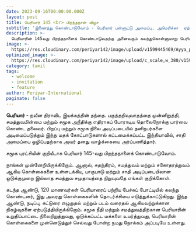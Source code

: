 ```yaml
---
date: 2023-09-16T00:00:00.000Z
layout: post
title: பெரியார் 145 <br> பிறந்தநாள் விழா
subtitle: 'இணைந்து கொண்டாடுவோம் - பெரியார் பன்னாட்டு அமைப்பு, அமெரிக்கா  ஏற்பாடு செய்த இணையவழி நிகழ்வு.'
description: >-
  பெரியாரின் 145வது பிறந்தநாளைக் கொண்டாடுவதற்கு அனைவரும் கலந்துகொள்ளுமாறு பெரியார் பன்னாட்டு அமைப்பு அழைக்கிறது.
image: >-
  https://res.cloudinary.com/periyar142/image/upload/v1599445469/Ayya_p4dnwg.png
optimized_image: >-
  https://res.cloudinary.com/periyar142/image/upload/c_scale,w_380/v1599445469/Ayya_p4dnwg.png 
category: tamil
tags:
  - welcome
  - invitation
  - feature
author: Periyar-International
paginate: false
---
```


**பெரியார்** - நவீன திராவிட இயக்கத்தின் தந்தை. பகுத்தறிவுவாதத்தை முன்னிறுத்தி, சமத்துவமின்மை மற்றும் சமூக அநீதிக்கு எதிராகப் போராடிய தொலைநோக்கு பார்வை கொண்ட தலைவர். பிறப்பு மற்றும் சமூக நிலை அடிப்படையில் தனிநபர்களை அடிமைப்படுத்தும் இந்து மதக் கோட்பாடுகளால் கட்டமைக்கப்பட்ட இந்தியாவில், சாதி அமைப்பை ஒழிப்பதற்காக அவர் தனது வாழ்க்கையை அர்ப்பணித்தார்.

சமூக புரட்சியின் குறியீடாக பெரியார் 145-வது பிறந்தநாளைக் கொண்டாடுவோம்.

நாங்கள் முன்னேறியிருக்கிறோம். ஆனால், சுதந்திரம், சமத்துவம் மற்றும் சகோதரத்துவம் ஆகிய கொள்கைகளை உள்ளடக்கிய, பாகுபாடு மற்றும் சாதி அடிப்படையிலான ஒடுக்குமுறை இல்லாத சமத்துவ சமுதாயத்தை நிறுவுவதே எங்கள் குறிக்கோள்.

கடந்த ஆண்டு, 120 மாணவர்கள் பெரியாரைப் பற்றிய பேச்சுப் போட்டியில் கலந்து கொண்டனர், இது அவரது கொள்கைகளின் தொடர்ச்சியை எடுத்துக்காட்டுகிறது. இந்த ஆண்டு, நடிப்பு, கட்டுரை எழுதுதல் மற்றும் படம் வரைதல் ஆகியவற்றுக்கான நிகழ்வுகளை ஏற்படுத்தியிருக்கிறோம். சமூக நீதி மற்றும் சமத்துவத்திற்கான பெரியாரின் உறுதிப்பாட்டை நிலைநிறுத்துவது, ஒடுக்கப்பட்ட மக்களை உயர்த்துவது, பெரியாரின் கொள்கைகளை முன்னெடுத்துச் செல்வது போன்ற நமது நோக்கம் அப்படியே உள்ளது.